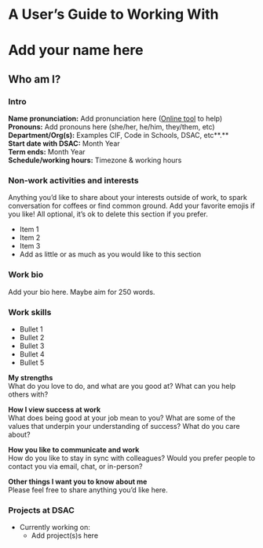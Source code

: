 # **A User’s Guide to Working With** 

# **Add your name here**

## 

## **Who am I?**

### **Intro**

**Name pronunciation:** 		Add pronunciation here ([Online tool](https://www.nameshouts.com) to help)  
**Pronouns:** 				Add pronouns here (she/her, he/him, they/them, etc)  
**Department/Org(s):** 		Examples CIF, Code in Schools, DSAC, etc**.**  
**Start date with DSAC:** 		Month Year  
**Term ends:** 				Month Year  
**Schedule/working hours:** 	Timezone & working hours 

### **Non-work activities and interests** 

Anything you’d like to share about your interests outside of work, to spark conversation for coffees or find common ground. Add your favorite emojis if you like\! All optional, it’s ok to delete this section if you prefer. 

* Item 1  
* Item 2  
* Item 3  
* Add as little or as much as you would like to this section

### **Work bio**

Add your bio here. Maybe aim for 250 words.

### **Work skills**

* Bullet 1  
* Bullet 2  
* Bullet 3  
* Bullet 4  
* Bullet 5

**My strengths**  
What do you love to do, and what are you good at? What can you help others with?

**How I view success at work**  
What does being good at your job mean to you? What are some of the values that underpin your understanding of success? What do you care about? 

**How you like to communicate and work**  
How do you like to stay in sync with colleagues? Would you prefer people to contact you via email, chat, or in-person?

**Other things I want you to know about me**  
Please feel free to share anything you’d like here. 

### **Projects at DSAC**

* Currently working on:  
  * Add project(s)s here

